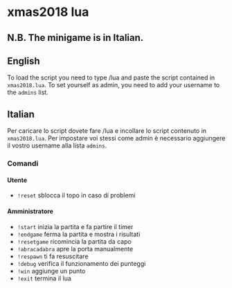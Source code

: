 # xmas2018 lua
## N.B. The minigame is in Italian.
## English
To load the script you need to type /lua and paste the script contained in `xmas2018.lua`.
To set yourself as admin, you need to add your username to the `admins` list.
## Italian
Per caricare lo script dovete fare /lua e incollare lo script contenuto in `xmas2018.lua`.
Per impostare voi stessi come admin è necessario aggiungere il vostro username alla lista `admins`.
### Comandi
#### Utente
* `!reset` sblocca il topo in caso di problemi
#### Amministratore
* `!start` inizia la partita e fa partire il timer
* `!endgame` ferma la partita e mostra i risultati
* `!resetgame` ricomincia la partita da capo
* `!abracadabra` apre la porta manualmente
* `!respawn` ti fa resuscitare
* `!debug` verifica il funzionamento dei punteggi
* `!win` aggiunge un punto
* `!exit` termina il lua
